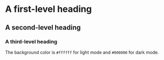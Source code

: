 # A first-level heading
## A second-level heading
### A third-level heading

The background color is `#ffffff` for light mode and `#000000` for dark mode.